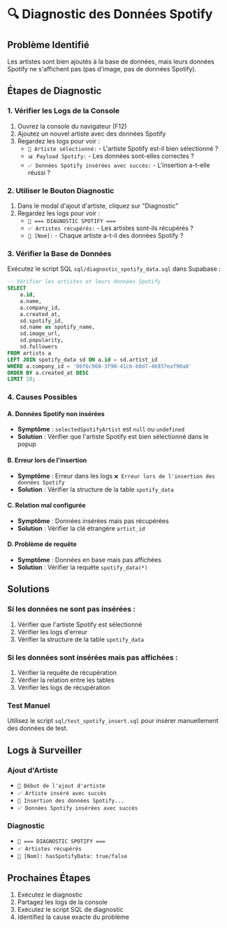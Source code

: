 # 🔍 Diagnostic des Données Spotify

## Problème Identifié
Les artistes sont bien ajoutés à la base de données, mais leurs données Spotify ne s'affichent pas (pas d'image, pas de données Spotify).

## Étapes de Diagnostic

### 1. Vérifier les Logs de la Console
1. Ouvrez la console du navigateur (F12)
2. Ajoutez un nouvel artiste avec des données Spotify
3. Regardez les logs pour voir :
   - `🎵 Artiste sélectionné:` - L'artiste Spotify est-il bien sélectionné ?
   - `📊 Payload Spotify:` - Les données sont-elles correctes ?
   - `✅ Données Spotify insérées avec succès:` - L'insertion a-t-elle réussi ?

### 2. Utiliser le Bouton Diagnostic
1. Dans le modal d'ajout d'artiste, cliquez sur "Diagnostic"
2. Regardez les logs pour voir :
   - `🎵 === DIAGNOSTIC SPOTIFY ===`
   - `✅ Artistes récupérés:` - Les artistes sont-ils récupérés ?
   - `🎤 [Nom]:` - Chaque artiste a-t-il des données Spotify ?

### 3. Vérifier la Base de Données
Exécutez le script SQL `sql/diagnostic_spotify_data.sql` dans Supabase :

```sql
-- Vérifier les artistes et leurs données Spotify
SELECT 
    a.id,
    a.name,
    a.company_id,
    a.created_at,
    sd.spotify_id,
    sd.name as spotify_name,
    sd.image_url,
    sd.popularity,
    sd.followers
FROM artists a
LEFT JOIN spotify_data sd ON a.id = sd.artist_id
WHERE a.company_id = '06f6c960-3f90-41cb-b0d7-46937eaf90a8'
ORDER BY a.created_at DESC
LIMIT 10;
```

### 4. Causes Possibles

#### A. Données Spotify non insérées
- **Symptôme** : `selectedSpotifyArtist` est `null` ou `undefined`
- **Solution** : Vérifier que l'artiste Spotify est bien sélectionné dans le popup

#### B. Erreur lors de l'insertion
- **Symptôme** : Erreur dans les logs `❌ Erreur lors de l'insertion des données Spotify`
- **Solution** : Vérifier la structure de la table `spotify_data`

#### C. Relation mal configurée
- **Symptôme** : Données insérées mais pas récupérées
- **Solution** : Vérifier la clé étrangère `artist_id`

#### D. Problème de requête
- **Symptôme** : Données en base mais pas affichées
- **Solution** : Vérifier la requête `spotify_data(*)`

## Solutions

### Si les données ne sont pas insérées :
1. Vérifier que l'artiste Spotify est sélectionné
2. Vérifier les logs d'erreur
3. Vérifier la structure de la table `spotify_data`

### Si les données sont insérées mais pas affichées :
1. Vérifier la requête de récupération
2. Vérifier la relation entre les tables
3. Vérifier les logs de récupération

### Test Manuel
Utilisez le script `sql/test_spotify_insert.sql` pour insérer manuellement des données de test.

## Logs à Surveiller

### Ajout d'Artiste
- `🚀 Début de l'ajout d'artiste`
- `✅ Artiste inséré avec succès`
- `🎵 Insertion des données Spotify...`
- `✅ Données Spotify insérées avec succès`

### Diagnostic
- `🎵 === DIAGNOSTIC SPOTIFY ===`
- `✅ Artistes récupérés`
- `🎤 [Nom]: hasSpotifyData: true/false`

## Prochaines Étapes
1. Exécutez le diagnostic
2. Partagez les logs de la console
3. Exécutez le script SQL de diagnostic
4. Identifiez la cause exacte du problème


